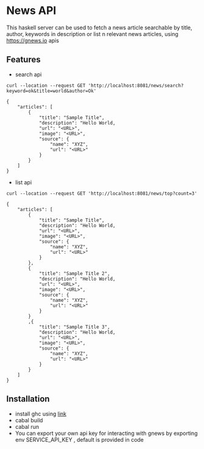 # News API

This haskell server can be used to fetch a news article searchable by title, author, keywords in description or list n relevant news articles,
using https://gnews.io apis

## Features
- search api
```
curl --location --request GET 'http://localhost:8081/news/search?keyword=ok&title=world&author=Ok'

{
    "articles": [
        {
            "title": "Sample Title",
            "description": "Hello World,
            "url": "<URL>",
            "image": "<URL>",
            "source": {
                "name": "XYZ",
                "url": "<URL>"
            }
        }
    ]
}
```

- list api
```
curl --location --request GET 'http://localhost:8081/news/top?count=3'

{
    "articles": [
        {
            "title": "Sample Title",
            "description": "Hello World,
            "url": "<URL>",
            "image": "<URL>",
            "source": {
                "name": "XYZ",
                "url": "<URL>"
            }
        },
        {
            "title": "Sample Title 2",
            "description": "Hello World,
            "url": "<URL>",
            "image": "<URL>",
            "source": {
                "name": "XYZ",
                "url": "<URL>"
            }
        }
        ,{
            "title": "Sample Title 3",
            "description": "Hello World,
            "url": "<URL>",
            "image": "<URL>",
            "source": {
                "name": "XYZ",
                "url": "<URL>"
            }
        }
    ]
}
```

## Installation
- install ghc using [link](https://cabal.readthedocs.io/en/3.4/getting-started.html)
- cabal build
- cabal run
- You can export your own api key for interacting with gnews by exporting env SERVICE_API_KEY , default is provided in code